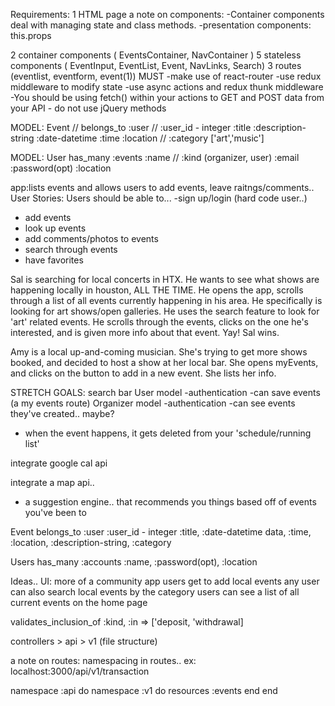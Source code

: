 Requirements:
1 HTML page 
a note on components:
-Container components deal with managing state and class methods.
-presentation components: this.props

2 container components ( EventsContainer, NavContainer )
5 stateless components ( EventInput, EventList, Event, NavLinks, Search)
3 routes (eventlist, eventform, event(1))
MUST
-make use of react-router
-use redux middleware to modify state
-use async actions and redux thunk middleware 
-You should be using fetch() within your actions to GET and POST data from your API - do not use jQuery methods


MODEL: Event
// belongs_to :user // :user_id - integer
:title
:description-string
:date-datetime
:time
:location
// :category ['art','music']

MODEL: User
has_many :events
:name
// :kind (organizer, user)
:email
:password(opt)
:location


app:lists events and allows users to add events, leave raitngs/comments..
User Stories:
Users should be able to...
-sign up/login (hard code user..)
- add events
- look up events
-  add comments/photos to events
- search through events
- have favorites


Sal is searching for local concerts in HTX.
He wants to see what shows are happening locally in houston, ALL THE TIME. He opens the app, scrolls through a list of all events currently happening in his area. He specifically is looking for art shows/open galleries. He uses the search feature to look for 'art' related events. He scrolls through the events, clicks on the one he's interested, and is given more info about that event. Yay! Sal wins.

Amy is a local up-and-coming musician.
She's trying to get more shows booked, and decided to host a show at her local bar. She opens myEvents, and clicks on the button to add in a new event. She lists her info. 

STRETCH GOALS: 
search bar
User model
-authentication
-can save events (a my events route)
Organizer model
-authentication
-can see events they've created.. maybe?
- when the event happens, it gets deleted from your 'schedule/running list'

integrate google cal api

integrate a map api..

- a suggestion engine.. that recommends you things based off of events you've been to




Event
belongs_to :user
:user_id - integer
:title, :date-datetime data, :time, :location, :description-string, :category

Users
has_many :accounts
:name, :password(opt), :location

Ideas.. UI:
more of a community app
users get to add local events
any user can also search local events by the category
users can see a list of all current events on the home page

validates_inclusion_of :kind, :in => ['deposit, 'withdrawal]

controllers > api > v1 (file structure)

a note on routes:
namespacing in routes.. ex: localhost:3000/api/v1/transaction

namespace :api do
    namespace :v1 do
        resources :events
    end
end